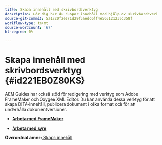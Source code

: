 ```yaml
---
title: Skapa innehåll med skrivbordsverktyg
description: Lär dig hur du skapar innehåll med hjälp av skrivbordsverktyg
source-git-commit: 5a1c20f2e071d29f6aedc6ff4e56712123cc358f
workflow-type: tm+mt
source-wordcount: '67'
ht-degree: 0%

---
```



# Skapa innehåll med skrivbordsverktyg {#id221EB0Z80KS}

AEM Guides har också stöd för redigering med verktyg som Adobe FrameMaker och Oxygen XML Editor. Du kan använda dessa verktyg för att skapa DITA-innehåll, publicera dokument i olika format och för att underhålla dokumentversioner.

- **[Arbeta med FrameMaker](author-desktop-framemaker.md)**

- **[Arbeta med syre](author-desktop-oxygen.md)**


**Överordnat ämne:**[ Skapa innehåll](authoring-content.md)

